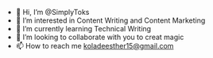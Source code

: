 - 👋 Hi, I’m @SimplyToks
- 👀 I’m interested in Content Writing and Content Marketing
- 🌱 I’m currently learning Technical Writing
- 💞️ I’m looking to collaborate with you to creat magic
- 📫 How to reach me koladeesther15@gmail.com

<!---
SimplyToks/SimplyToks is a ✨ special ✨ repository because its `README.md` (this file) appears on your GitHub profile.
You can click the Preview link to take a look at your changes.
--->
